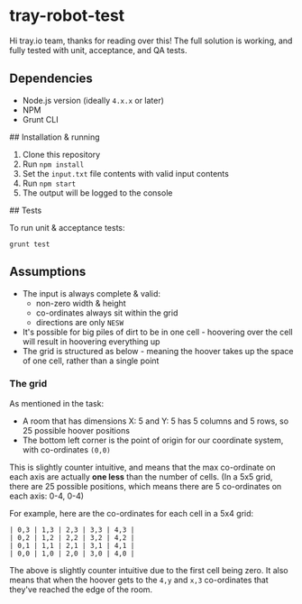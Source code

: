 # tray-robot-test

Hi tray.io team, thanks for reading over this! The full solution is working, 
and fully tested with unit, acceptance, and QA tests.

## Dependencies

* Node.js version (ideally `4.x.x` or later)
* NPM 
* Grunt CLI

## Installation & running

1. Clone this repository
2. Run `npm install`
3. Set the `input.txt` file contents with valid input contents
4. Run `npm start`
5. The output will be logged to the console

## Tests

To run unit & acceptance tests:

```
grunt test
```

## Assumptions

* The input is always complete & valid:
  * non-zero width & height
  * co-ordinates always sit within the grid
  * directions are only `NESW`
* It's possible for big piles of dirt to be in one cell - hoovering over the cell will result in hoovering everything up
* The grid is structured as below - meaning the hoover takes up the space of one cell, rather than a single point 

### The grid

As mentioned in the task:

* A room that has dimensions X: 5 and Y: 5 has 5 columns and 5 rows, so 25 possible hoover positions
* The bottom left corner is the point of origin for our coordinate system, with co-ordinates `(0,0)`

This is slightly counter intuitive, and means that the max co-ordinate on each axis are actually __one less__ 
than the number of cells. (In a 5x5 grid, there are 25 possible positions, which means there are 5 co-ordinates on each axis: 0-4, 0-4)

For example, here are the co-ordinates for each cell in a 5x4 grid:

```
| 0,3 | 1,3 | 2,3 | 3,3 | 4,3 |
| 0,2 | 1,2 | 2,2 | 3,2 | 4,2 |
| 0,1 | 1,1 | 2,1 | 3,1 | 4,1 |
| 0,0 | 1,0 | 2,0 | 3,0 | 4,0 |
```

The above is slightly counter intuitive due to the first cell being zero. It also means that when the 
hoover gets to the `4,y` and `x,3` co-ordinates that they've reached the edge of the room.
